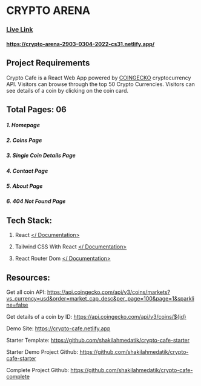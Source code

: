 # CRYPTO ARENA
### [Live Link](https://crypto-arena-2903-0304-2022-cs31.netlify.app/)
#### https://crypto-arena-2903-0304-2022-cs31.netlify.app/

## Project Requirements

Crypto Cafe is a React Web App powered by [COINGECKO](https://www.coingecko.com/en/api/documentation) cryptocurrency API. Visitors can browse through the top 50 Crypto Currencies. Visitors can see details of a coin by clicking on the coin card.

## Total Pages: 06
##### 1. Homepage
##### 2. Coins Page
##### 3. Single Coin Details Page
##### 4. Contact Page
##### 5. About Page
##### 6. 404 Not Found Page


## Tech Stack:

1.  React [</ Documentation>](https://reactjs.org/docs/getting-started.html)
    
2.  Tailwind CSS With React [</ Documentation>](https://tailwindcss.com/docs/guides/create-react-app)
    
3.  React Router Dom [</ Documentation>](https://reactrouter.com/docs/en/v6/getting-started/overview)



## Resources:

Get all coin API: https://api.coingecko.com/api/v3/coins/markets?vs_currency=usd&order=market_cap_desc&per_page=100&page=1&sparkline=false

Get details of a coin by ID: https://api.coingecko.com/api/v3/coins/${id}

Demo Site: https://crypto-cafe.netlify.app

Starter Template: https://github.com/shakilahmedatik/crypto-cafe-starter

Starter Demo Project Github: https://github.com/shakilahmedatik/crypto-cafe-starter

Complete Project Github: https://github.com/shakilahmedatik/crypto-cafe-complete


